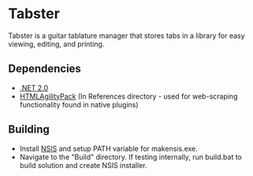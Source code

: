 Tabster
====================

Tabster is a guitar tablature manager that stores tabs in a library for easy viewing, editing, and printing.

Dependencies
------------

* [.NET 2.0](http://www.microsoft.com/net)
* [HTMLAgilityPack](http://htmlagilitypack.codeplex.com/) (In References directory - used for web-scraping functionality found in native plugins)

Building
---------------

* Install [NSIS](http://nsis.sourceforge.net/) and setup PATH variable for makensis.exe.
* Navigate to the "Build" directory. If testing internally, run build.bat to build solution and create NSIS installer.